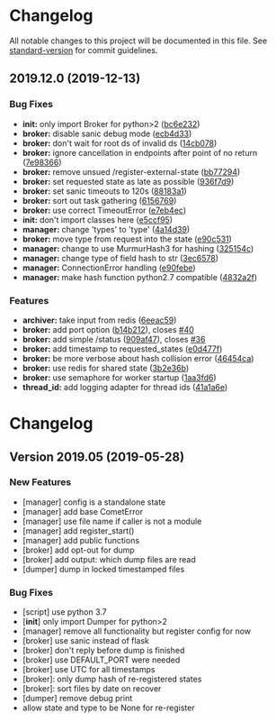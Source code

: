# Changelog

All notable changes to this project will be documented in this file. See [standard-version](https://github.com/conventional-changelog/standard-version) for commit guidelines.

## 2019.12.0 (2019-12-13)


### Bug Fixes

* **__init__:** only import Broker for python>2 ([bc6e232](https://github.com/chime-experiment/comet/commit/bc6e232))
* **broker:** disable sanic debug mode ([ecb4d33](https://github.com/chime-experiment/comet/commit/ecb4d33))
* **broker:** don't wait for root ds of invalid ds ([14cb078](https://github.com/chime-experiment/comet/commit/14cb078))
* **broker:** ignore cancellation in endpoints after point of no return ([7e98366](https://github.com/chime-experiment/comet/commit/7e98366))
* **broker:** remove unsued /register-external-state ([bb77294](https://github.com/chime-experiment/comet/commit/bb77294))
* **broker:** set requested state as late as possible ([936f7d9](https://github.com/chime-experiment/comet/commit/936f7d9))
* **broker:** set sanic timeouts to 120s ([88183a1](https://github.com/chime-experiment/comet/commit/88183a1))
* **broker:** sort out task gathering ([6156769](https://github.com/chime-experiment/comet/commit/6156769))
* **broker:** use correct TimeoutError ([e7eb4ec](https://github.com/chime-experiment/comet/commit/e7eb4ec))
* **init:** don't import classes here ([e5ccf95](https://github.com/chime-experiment/comet/commit/e5ccf95))
* **manager:** change 'types' to 'type' ([4a14d39](https://github.com/chime-experiment/comet/commit/4a14d39))
* **broker:** move type from request into the state ([e90c531](https://github.com/chime-experiment/comet/commit/e90c531))
* **manager:** change to use MurmurHash3 for hashing ([325154c](https://github.com/chime-experiment/comet/commit/325154c))
* **manager:** change type of field hash to str ([3ec6578](https://github.com/chime-experiment/comet/commit/3ec6578))
* **manager:** ConnectionError handling ([e90febe](https://github.com/chime-experiment/comet/commit/e90febe))
* **manager:** make hash function python2.7 compatible ([4832a2f](https://github.com/chime-experiment/comet/commit/4832a2f))

### Features

* **archiver:** take input from redis ([6eeac59](https://github.com/chime-experiment/comet/commit/6eeac59))
* **broker:** add port option ([b14b212](https://github.com/chime-experiment/comet/commit/b14b212)), closes [#40](https://github.com/chime-experiment/comet/issues/40)
* **broker:** add simple /status ([909af47](https://github.com/chime-experiment/comet/commit/909af47)), closes [#36](https://github.com/chime-experiment/comet/issues/36)
* **broker:** add timestamp to requested_states ([e0d477f](https://github.com/chime-experiment/comet/commit/e0d477f))
* **broker:** be more verbose about hash collision error ([46454ca](https://github.com/chime-experiment/comet/commit/46454ca))
* **broker:** use redis for shared state ([3b2e36b](https://github.com/chime-experiment/comet/commit/3b2e36b))
* **broker:** use semaphore for worker startup ([1aa3fd6](https://github.com/chime-experiment/comet/commit/1aa3fd6))
* **thread_id:** add logging adapter for thread ids ([41a1a6e](https://github.com/chime-experiment/comet/commit/41a1a6e))

# Changelog



## Version 2019.05 (2019-05-28)

### New Features
- [manager] config is a standalone state
- [manager] add base CometError
- [manager] use file name if caller is not a module
- [manager] add register_start()
- [manager] add public functions
- [broker] add opt-out for dump
- [broker] add output: which dump files are read
- [dumper] dump in locked timestamped files


### Bug Fixes
- [script] use python 3.7
- [__init__] only import Dumper for python>2
- [manager] remove all functionality but register config for now
- [broker] use sanic instead of flask
- [broker] don't reply before dump is finished
- [broker] use DEFAULT_PORT were needed
- [broker] use UTC for all timestamps
- [broker]: only dump hash of re-registered states
- [broker]: sort files by date on recover
- [dumper] remove debug print
- allow state and type to be None for re-register
